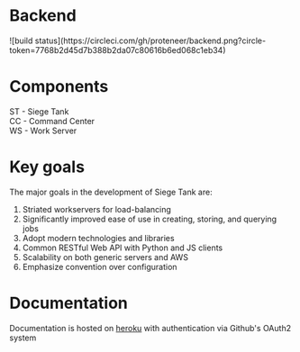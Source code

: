 <h1> Backend </h1>
![build status](https://circleci.com/gh/proteneer/backend.png?circle-token=7768b2d45d7b388b2da07c80616b6ed068c1eb34)

<h1> Components </h1>

ST - Siege Tank  
CC - Command Center  
WS - Work Server  

<h1> Key goals </h1>

The major goals in the development of Siege Tank are:

1. Striated workservers for load-balancing  
2. Significantly improved ease of use in creating, storing, and querying jobs  
3. Adopt modern technologies and libraries  
4. Common RESTful Web API with Python and JS clients  
5. Scalability on both generic servers and AWS  
6. Emphasize convention over configuration  

<h1> Documentation </h1>

Documentation is hosted on [heroku](http://proteneer.herokuapp.com) with authentication via Github's OAuth2
system 
